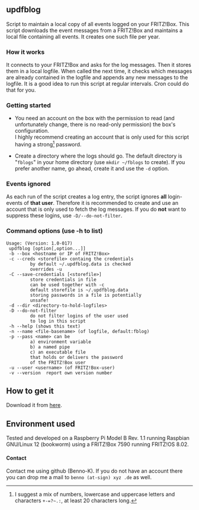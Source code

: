 ## updfblog
Script to maintain a local copy of all events logged on your FRITZ!Box.
This script downloads the event messages from a
FRITZ!Box and maintains a local file containing all
events. It creates one such file per year.

### How it works
It connects to your FRITZ!Box and asks for the log messages. Then it stores them in a local logfile. When called the next time, it checks which messages are already contained in the logfile and appends any new messages to the logfile.
It is a good idea to run this script at regular intervals. Cron could do that for you.


### Getting started

- You need an account on the box with the permission
to read (and unfortunately change, there is no read-only permission) the box's configuration. <br/> I highly recommend creating an account that is only used for this script having a strong[^1] password.
[^1]: I suggest a mix of numbers, lowercase and uppercase letters and characters `+-=?~.:`, at least 20 characters long.

- Create a directory where the logs should go. The default directory is "`fblogs`" in your home directory (use `mkdir ~/fblogs` to create). If you prefer another name, go ahead, create it and use the `-d` option.

### Events ignored
As each run of the script creates a log entry, the
script ignores **all** login-events of **that user**. Therefore it is recommended to create and use an account that is only used to fetch the log messages. If you do **not** want to suppress these logins, use `-D/--do-not-filter`.
 
 ### Command options (use -h to list)
 ```
 Usage: (Version: 1.0-017)
  updfblog [option[,option...]]
  -b --box <hostname or IP of FRITZ!Box>
  -c --creds <storefile> containg the credentials
          by default ~/.updfblog.data is checked
          overrides -u
  -C --save-credentials [<storefile>]
          store credentials in file
          can be used together with -c
          default storefile is ~/.updfblog.data
          storing passwords in a file is potentially
          unsafe!
  -d --dir <directory-to-hold-logfiles>
  -D --do-not-filter
          do not filter logins of the user used
          to log in this script
  -h --help (shows this text)
  -n --name <file-basename> (of logfile, default:fblog)
  -p --pass <name> can be
          a) environment variable
          b) a named pipe
          c) an executable file
          that holds or delivers the password
          of the FRITZ!Box user
  -u --user <username> (of FRITZ!Box-user)
  -v --version  report own version number
  ```

## How to get it
Download it from [here](https://raw.githubusercontent.com/Benno-K/PublicScripts/refs/heads/main/updfblog).

## Environment used

Tested and developed on a Raspberry Pi Model B Rev. 1.1 running Raspbian GNU/Linux 12 (bookworm) using a FRITZ!Box 7590 running FRITZ!OS 8.02.

#### Contact 
Contact me using github (Benno-K). If you do not have an account  there you can drop me a mail to `benno (at-sign) xyz .de` as well.